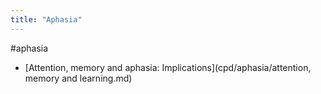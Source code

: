```yaml
---
title: "Aphasia"
---
```


#aphasia
- [Attention, memory and aphasia: Implications](cpd/aphasia/attention, memory and learning.md)